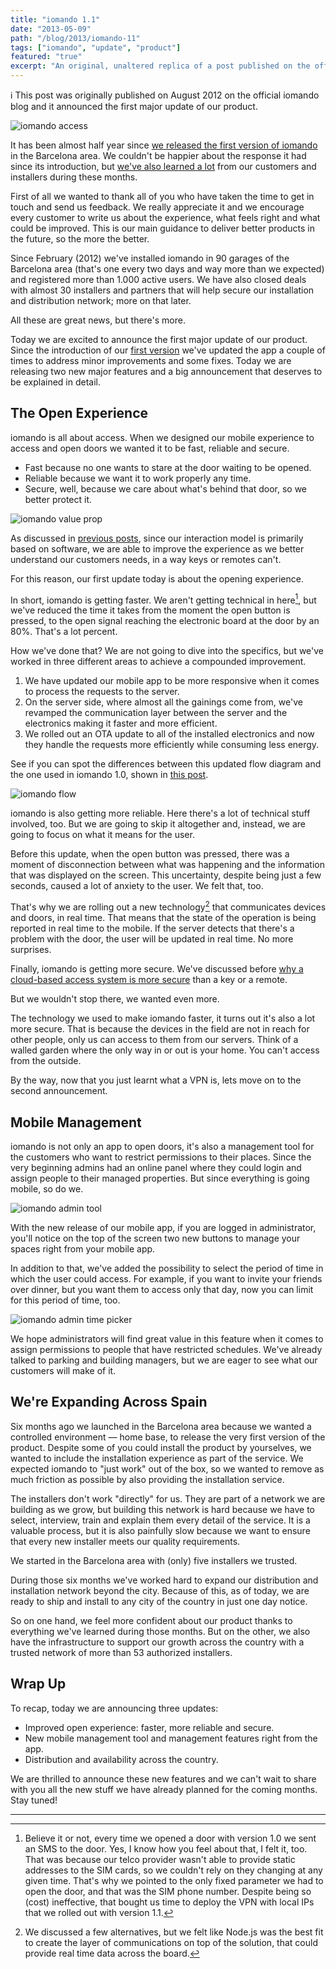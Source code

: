 ```yaml
---
title: "iomando 1.1"
date: "2013-05-09"
path: "/blog/2013/iomando-11"
tags: ["iomando", "update", "product"]
featured: "true"
excerpt: "An original, unaltered replica of a post published on the official iomando blog that introduced iomando 1.1, with a faster and more secure open experience, a new mobile management tool and much more."
---
```


ℹ️ This post was originally published on August 2012 on the official iomando blog and it announced the first major update of our product.

![iomando access](./iomando-access.jpg "iomando access")

It has been almost half year since [we released the first version of iomando](/blog/2013/iomando-10) in the Barcelona area. We couldn't be happier about the response it had since its introduction, but [we've also learned a lot](/blog/2013/iomando-subscription) from our customers and installers during these months.

First of all we wanted to thank all of you who have taken the time to get in touch and send us feedback. We really appreciate it and we encourage every customer to write us about the experience, what feels right and what could be improved. This is our main guidance to deliver better products in the future, so the more the better.

Since February (2012) we've installed iomando in 90 garages of the Barcelona area (that's one every two days and way more than we expected) and registered more than 1.000 active users. We have also closed deals with almost 30 installers and partners that will help secure our installation and distribution network; more on that later.

All these are great news, but there's more.

Today we are excited to announce the first major update of our product. Since the introduction of our [first version](/blog/2013/iomando-10) we've updated the app a couple of times to address minor improvements and some fixes. Today we are releasing two new major features and a big announcement that deserves to be explained in detail.


## The Open Experience
iomando is all about access. When we designed our mobile experience to access and open doors we wanted it to be fast, reliable and secure.

* Fast because no one wants to stare at the door waiting to be opened.
* Reliable because we want it to work properly any time.
* Secure, well, because we care about what's behind that door, so we better protect it.

![iomando value prop](iomando-value-prop.jpg "iomando features and value prop")

As discussed in [previous posts](/blog/2013/pivoting-iomando), since our interaction model is primarily based on software, we are able to improve the experience as we better understand our customers needs, in a way keys or remotes can't.

For this reason, our first update today is about the opening experience.

In short, iomando is getting faster. We aren't getting technical in here[^1], but we've reduced the time it takes from the moment the open button is pressed, to the open signal reaching the electronic board at the door by an 80%. That's a lot percent.

How we've done that? We are not going to dive into the specifics, but we've worked in three different areas to achieve a compounded improvement.

1. We have updated our mobile app to be more responsive when it comes to process the requests to the server.
2. On the server side, where almost all the gainings come from, we've revamped the communication layer between the server and the electronics making it faster and more efficient.
3. We rolled out an OTA update to all of the installed electronics and now they handle the requests more efficiently while consuming less energy.

See if you can spot the differences between this updated flow diagram and the one used in iomando 1.0, shown in [this post](/blog/2013/iomando-cellular#Pairing).

![iomando flow](./iomando-flow-11.jpg "iomando 1.1 flow diagram")

iomando is also getting more reliable. Here there's a lot of technical stuff involved, too. But we are going to skip it altogether and, instead, we are going to focus on what it means for the user.

Before this update, when the open button was pressed, there was a moment of disconnection between what was happening and the information that was displayed on the screen. This uncertainty, despite being just a few seconds, caused a lot of anxiety to the user. We felt that, too.

That's why we are rolling out a new technology[^2] that communicates devices and doors, in real time. That means that the state of the operation is being reported in real time to the mobile. If the server detects that there's a problem with the door, the user will be updated in real time. No more surprises.

Finally, iomando is getting more secure. We've discussed before [why a cloud-based access system is more secure](/blog/2013/iomando-cellular#Security) than a key or a remote.

But we wouldn't stop there, we wanted even more.

The technology we used to make iomando faster, it turns out it's also a lot more secure. That is because the devices in the field are not in reach for other people, only us can access to them from our servers. Think of a walled garden where the only way in or out is your home. You can't access from the outside.

By the way, now that you just learnt what a VPN is, lets move on to the second announcement.


## Mobile Management
iomando is not only an app to open doors, it's also a management tool for the customers who want to restrict permissions to their places. Since the very beginning admins had an online panel where they could login and assign people to their managed properties. But since everything is going mobile, so do we.

![iomando admin tool](./iomando-admin-tool.jpg "iomando 1.1 mobile admin tool")

With the new release of our mobile app, if you are logged in administrator, you'll notice on the top of the screen two new buttons to manage your spaces right from your mobile app.

In addition to that, we've added the possibility to select the period of time in which the user could access. For example, if you want to invite your friends over dinner, but you want them to access only that day, now you can limit for this period of time, too.

![iomando admin time picker](./iomando-admin-time-picker.jpg "iomando 1.1 mobile admin tool time picker")

We hope administrators will find great value in this feature when it comes to assign permissions to people that have restricted schedules. We've already talked to parking and building managers, but we are eager to see what our customers will make of it.


## We're Expanding Across Spain
Six months ago we launched in the Barcelona area because we wanted a controlled environment — home base, to release the very first version of the product. Despite some of you could install the product by yourselves, we wanted to include the installation experience as part of the service. We expected iomando to "just work" out of the box, so we wanted to remove as much friction as possible by also providing the installation service.

The installers don't work "directly" for us. They are part of a network we are building as we grow, but building this network is hard because we have to select, interview, train and explain them every detail of the service. It is a valuable process, but it is also painfully slow because we want to ensure that every new installer meets our quality requirements.

We started in the Barcelona area with (only) five installers we trusted.

During those six months we've worked hard to expand our distribution and installation network beyond the city. Because of this, as of today, we are ready to ship and install to any city of the country in just one day notice.

So on one hand, we feel more confident about our product thanks to everything we've learned during those months. But on the other, we also have the infrastructure to support our growth across the country with a trusted network of more than 53 authorized installers.


## Wrap Up
To recap, today we are announcing three updates:

* Improved open experience: faster, more reliable and secure.
* New mobile management tool and management features right from the app.
* Distribution and availability across the country.

We are thrilled to announce these new features and we can't wait to share with you all the new stuff we have already planned for the coming months. Stay tuned!

---
[^1]: Believe it or not, every time we opened a door with version 1.0 we sent an SMS to the door. Yes, I know how you feel about that, I felt it, too. That was because our telco provider wasn't able to provide static addresses to the SIM cards, so we couldn't rely on they changing at any given time. That's why we pointed to the only fixed parameter we had to open the door, and that was the SIM phone number. Despite being so (cost) ineffective, that bought us time to deploy the VPN with local IPs that we rolled out with version 1.1.

[^2]: We discussed a few alternatives, but we felt like Node.js was the best fit to create the layer of communications on top of the solution, that could provide real time data across the board.